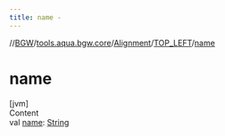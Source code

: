 ```yaml
---
title: name -
---
```

//[BGW](../../../../index.md)/[tools.aqua.bgw.core](../../index.md)/[Alignment](../index.md)/[TOP_LEFT](index.md)/[name](name.md)



# name  
[jvm]  
Content  
val [name](name.md): [String](https://kotlinlang.org/api/latest/jvm/stdlib/kotlin/-string/index.html)  



